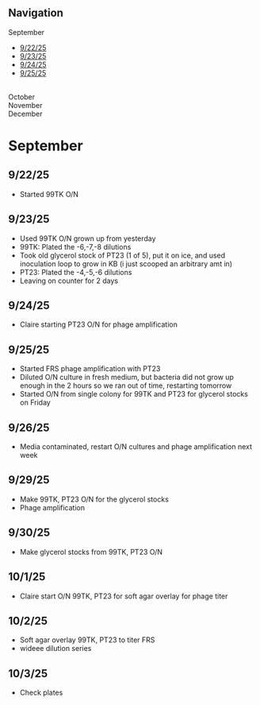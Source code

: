 ## Navigation

September <br>
- [9/22/25](#92225)
- [9/23/25](#92325)
- [9/24/25](#92425)
- [9/25/25](#92525)
<br>
October <br>
November <br>
December <br>


# September

## 9/22/25
- Started 99TK O/N

## 9/23/25
- Used 99TK O/N grown up from yesterday
- 99TK: Plated the -6,-7,-8 dilutions
- Took old glycerol stock of PT23 (1 of 5), put it on ice, and used inoculation loop to grow in KB (i just scooped an arbitrary amt in)
- PT23: Plated the -4,-5,-6 dilutions
- Leaving on counter for 2 days

## 9/24/25
- Claire starting PT23 O/N for phage amplification

## 9/25/25
- Started FRS phage amplification with PT23
- Diluted O/N culture in fresh medium, but bacteria did not grow up enough in the 2 hours so we ran out of time, restarting tomorrow
- Started O/N from single colony for 99TK and PT23 for glycerol stocks on Friday

## 9/26/25
- Media contaminated, restart O/N cultures and phage amplification next week

## 9/29/25
- Make 99TK, PT23 O/N for the glycerol stocks
- Phage amplification

## 9/30/25
- Make glycerol stocks from 99TK, PT23 O/N

## 10/1/25
- Claire start O/N 99TK, PT23 for soft agar overlay for phage titer

## 10/2/25
- Soft agar overlay 99TK, PT23 to titer FRS 
- wideee dilution series

## 10/3/25
- Check plates
